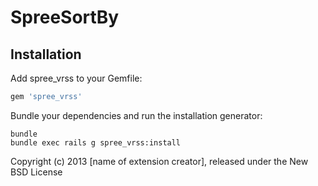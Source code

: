 SpreeSortBy
===========



Installation
------------

Add spree_vrss to your Gemfile:

```ruby
gem 'spree_vrss'
```

Bundle your dependencies and run the installation generator:

```shell
bundle
bundle exec rails g spree_vrss:install
```

Copyright (c) 2013 [name of extension creator], released under the New BSD License
